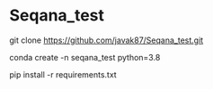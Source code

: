 # Seqana_test
git clone https://github.com/javak87/Seqana_test.git

conda create -n seqana_test python=3.8

pip install -r requirements.txt
